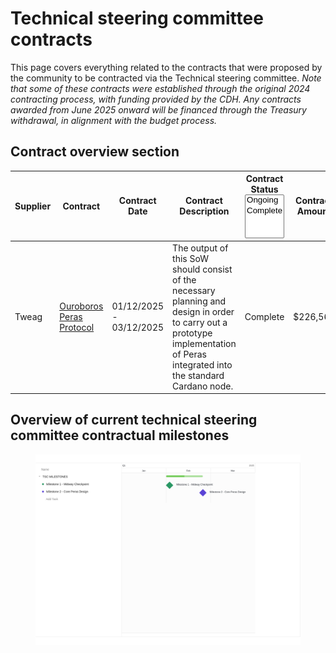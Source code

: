 # Technical steering committee contracts

This page covers everything related to the contracts that were proposed by the community to be contracted via the Technical steering committee. _Note that some of these contracts were established through the original 2024 contracting process, with funding provided by the CDH. Any contracts awarded from June 2025 onward will be financed through the Treasury withdrawal, in alignment with the budget process._

## **Contract overview section**

<table data-full-width="true"><thead><tr><th width="114">Supplier</th><th width="141">Contract</th><th width="124">Contract Date</th><th width="439.333251953125">Contract Description</th><th width="130.3333740234375">Contract Status<select multiple><option value="gcTKZEIm6ZZA" label="Ongoing" color="blue"></option><option value="grsrfT4WRgQn" label="Complete" color="blue"></option></select></th><th>Contract Amount</th></tr></thead><tbody><tr><td>Tweag</td><td><a href="tweag-ouroborus-peras-protocol.md">Ouroboros Peras Protocol</a></td><td>01/12/2025 - 03/12/2025</td><td>The output of this SoW should consist of the necessary planning and design in order to carry out a prototype implementation of Peras integrated into the standard Cardano node.</td><td><span data-option="grsrfT4WRgQn">Complete</span></td><td>$226,569</td></tr></tbody></table>

## Overview of current technical steering committee contractual milestones

<figure><img src="../../../.gitbook/assets/TSC - PLAN.png" alt=""><figcaption></figcaption></figure>

